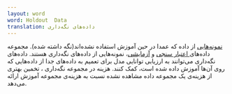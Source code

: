 ```yaml
---
layout: word
word: Holdout  Data
translation: داده‌های نگه‌داری
---
```


[نمونه‌هایی](/e/example) از داده که عمدا در حین آموزش استفاده نشده‌اند(نگه داشته شده). مجموعه داده‌های[ اعتبار سنجی](/v/validation_set) و [آزمایشی](/t/test_set)، نمونه‌هایی از داده‌های نگه‌داری هستند. داده‌های نگه‌داری می‌توانند به ارزیابی توانایی مدل برای تعمیم به داده‌های جدا از داده‌هایی که روی آن‌ها آموزش داده شده است‌، کمک کنند. هزینه در مجموعه نگه‌داری ، تخمین بهتری از هزینه‌ی یک مجموعه داده مشاهده نشده نسبت به هزینه‌ی مجموعه آموزش ارائه می‌دهد.
